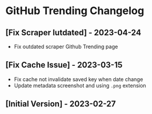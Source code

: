 # GitHub Trending Changelog

## [Fix Scraper Iutdated] - 2023-04-24

- Fix outdated scraper Github Trending page

## [Fix Cache Issue] - 2023-03-15

- Fix cache not invalidate saved key when date change
- Update metadata screenshot and using `.png` extension

## [Initial Version] - 2023-02-27
